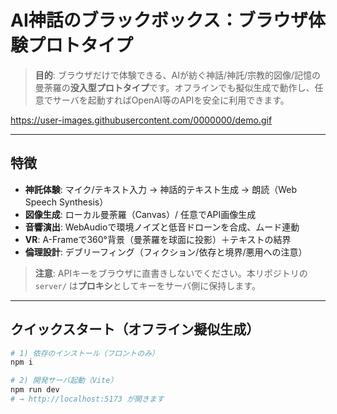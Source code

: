 # AI神話のブラックボックス：ブラウザ体験プロトタイプ

> **目的**: ブラウザだけで体験できる、AIが紡ぐ神話/神託/宗教的図像/記憶の曼荼羅の**没入型プロトタイプ**です。オフラインでも擬似生成で動作し、任意でサーバを起動すればOpenAI等のAPIを安全に利用できます。

https://user-images.githubusercontent.com/0000000/demo.gif

---

## 特徴
- **神託体験**: マイク/テキスト入力 → 神話的テキスト生成 → 朗読（Web Speech Synthesis）
- **図像生成**: ローカル曼荼羅（Canvas）/ 任意でAPI画像生成
- **音響演出**: WebAudioで環境ノイズと低音ドローンを合成、ムード連動
- **VR**: A-Frameで360°背景（曼荼羅を球面に投影）＋テキストの結界
- **倫理設計**: デブリーフィング（フィクション/依存と境界/悪用への注意）

> **注意**: APIキーをブラウザに直書きしないでください。本リポジトリの `server/` は**プロキシ**としてキーをサーバ側に保持します。

---

## クイックスタート（オフライン擬似生成）
```bash
# 1) 依存のインストール（フロントのみ）
npm i

# 2) 開発サーバ起動（Vite）
npm run dev
# → http://localhost:5173 が開きます
